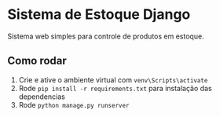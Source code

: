 # Sistema de Estoque Django

Sistema web simples para controle de produtos em estoque.

## Como rodar

1. Crie e ative o ambiente virtual com `venv\Scripts\activate`
2. Rode `pip install -r requirements.txt` para instalação das dependencias
4. Rode `python manage.py runserver`
